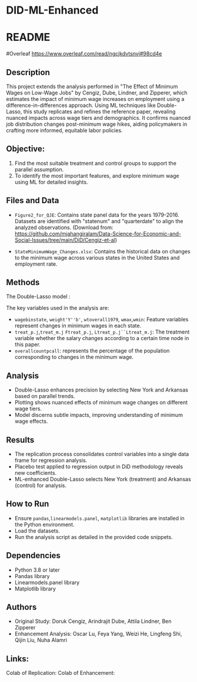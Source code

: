 # DID-ML-Enhanced
# README
#Overleaf
https://www.overleaf.com/read/ngcjkdvtsnvj#98cd4e
## Description
This project extends the analysis performed in "The Effect of Minimum Wages on Low-Wage Jobs" by Cengiz, Dube, Lindner, and Zipperer, which estimates the impact of minimum wage increases on employment using a difference-in-differences approach. Using ML techniques like Double-Lasso, this study replicates and refines the reference paper, revealing nuanced impacts across wage tiers and demographics. It confirms nuanced job distribution changes post-minimum wage hikes, aiding policymakers in crafting more informed, equitable labor policies.

## Objective:
 1. Find the most suitable treatment and control groups to support the parallel assumption.
 2. To identify the most important features, and explore minimum wage using ML for detailed insights.

## Files and Data
- `Figure2_for_QJE`: Contains state panel data for the years 1979-2016.
Datasets are identified with "statenum" and "quarterdate" to align the analyzed observations. (Download from: https://github.com/mjahangiralam/Data-Science-for-Economic-and-Social-Issues/tree/main/DiD/Cengiz-et-al)

- `StateMinimumWage_Changes.xlsx`: Contains the historical data on changes to the minimum wage across various states in the United States and employment rate. 

## Methods
The Double-Lasso model :


The key variables used in the analysis are:
-  `wagebinstate`, `weight'Y''b'`, `wtoverall1979`, `wmax`,`wmin`: Feature variables represent changes in minimum wages in each state.
- `treat_p.j`,`treat_m.j` `Ftreat_p.j`, `Ltreat_p.j``Ltreat_m.j`: The treatment variable whether the salary changes according to a certain time node in this paper.
- `overallcountpcall`: represents the percentage of the population corresponding to changes in the minimum wage.


## Analysis
- Double-Lasso enhances precision by selecting New York and Arkansas based on parallel trends.
- Plotting shows nuanced effects of minimum wage changes on different wage tiers.
- Model discerns subtle impacts, improving understanding of minimum wage effects.

## Results
- The replication process consolidates control variables into a single data frame for regression analysis.
- Placebo test applied to regression output in DiD methodology reveals new coefficients.
- ML-enhanced Double-Lasso selects New York (treatment) and Arkansas (control) for analysis.

## How to Run
- Ensure `pandas`,`linearmodels.panel`, `matplotlib` libraries are installed in the Python environment.
- Load the datasets.
- Run the analysis script as detailed in the provided code snippets.

## Dependencies
- Python 3.8 or later
- Pandas library
- Linearmodels.panel library
- Matplotlib library

## Authors
- Original Study: Doruk Cengiz, Arindrajit Dube, Attila Lindner, Ben Zipperer
- Enhancement Analysis: Oscar Lu, Feya Yang, Weizi He, Lingfeng Shi, Qijin Liu, Nuha Alamri

## Links:
Colab of Replication:
Colab of Enhancement:
